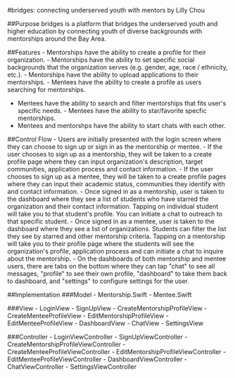 #bridges: connecting underserved youth with mentors by Lilly Chou

##Purpose bridges is a platform that bridges the underserved youth and higher
education by connecting youth of diverse backgrounds with mentorships around the
Bay Area.

##Features - Mentorships have the ability to create a profile for their
organization. - Mentorships have the ability to set specific social backgrounds
that the organization serves (e.g. gender, age, race / ethnicity, etc.). -
Mentorships have the ability to upload applications to their mentorships. -
Mentees have the ability to create a profile as users searching for mentorships.
- Mentees have the ability to search and filter mentorships that fits user's
specific needs. - Mentees have the ability to star/favorite specfic mentorships.
- Mentees and mentorshps have the ability to start chats with each other.

##Control Flow - Users are initially presented with the login screen where they
can choose to sign up or sign in as the mentorship or mentee. - If the user
chooses to sign up as a mentorship, they will be taken to a create profile page
where they can input organization's description, target communities, application
process and contact information. - If the user chooses to sign up as a mentee,
they will be taken to a create profile pages where they can input their academic
status, communities they identify with and contact information. - Once signed in
as a mentorship, user is taken to the dashboard where they see a list of
students who have starred the organization and their contact information.
Tapping on individual student will take you to that student's profile. You can
initiate a chat to outreach to that specific student. - Once signed in as a
mentee, user is taken to the dashboard where they see a list of organizations.
Students can filter the list they see by starred and other mentorship criteria.
Tapping on a mentorship will take you to their profile page where the students
will see the organization's profile, application process and can initiate a chat
to inquire about the mentorship. - On the dashboards of both mentorship and
mentee users, there are tabs on the bottom where they can tap "chat" to see all
messages, "profile" to see their own profile, "dashboard" to take them back to
dashboard, and "settings" to configure settings for the user.

##Implementation ###Model - Mentorship.Swift - Mentee.Swift

###View - LoginView - SignUpView - CreateMentorshipProfileView -
CreateMenteeProfileView - EditMentorshipProfileView - EditMenteeProfileView -
DashboardView - ChatView - SettingsView

###Controller - LoginViewController - SignUpViewController -
CreateMentorshipProfileViewController - CreateMenteeProfileViewController -
EditMentorshipProfileViewController - EditMenteeProfileViewController -
DashboardViewController - ChatViewController - SettingsViewController
